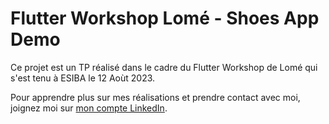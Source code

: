 # Flutter Workshop Lomé - Shoes App Demo

Ce projet est un TP réalisé dans le cadre du Flutter Workshop de Lomé qui s'est tenu à ESIBA le 12 Aoùt 2023.

Pour apprendre plus sur mes réalisations et prendre contact avec moi, joignez moi sur [mon compte LinkedIn](https://www.linkedin.com/in/bienvenu-agbavon/).
